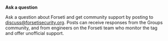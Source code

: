**Ask a question**

Ask a question about Forseti and get community support by posting to
[discuss@forsetisecurity.org](https://groups.google.com/a/forsetisecurity.org/forum/#!forum/discuss).
Posts can receive responses from the Groups community, and from engineers
on the Forseti team who monitor the tag and offer unofficial support.
